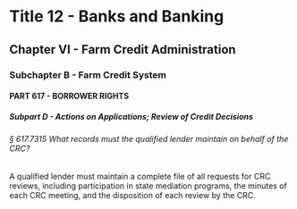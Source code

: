 
# Title 12 - Banks and Banking
## Chapter VI - Farm Credit Administration
### Subchapter B - Farm Credit System
#### PART 617 - BORROWER RIGHTS
##### Subpart D - Actions on Applications; Review of Credit Decisions
###### § 617.7315 What records must the qualified lender maintain on behalf of the CRC?

A qualified lender must maintain a complete file of all requests for CRC reviews, including participation in state mediation programs, the minutes of each CRC meeting, and the disposition of each review by the CRC.
